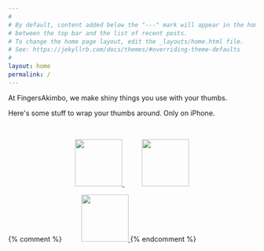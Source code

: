 ```yaml
---
#
# By default, content added below the "---" mark will appear in the home page
# between the top bar and the list of recent posts.
# To change the home page layout, edit the _layouts/home.html file.
# See: https://jekyllrb.com/docs/themes/#overriding-theme-defaults
#
layout: home
permalink: /
---
```

At FingersAkimbo, we make shiny things you use with your thumbs.
<p />
Here's some stuff to wrap your thumbs around. Only on iPhone.
<p>&nbsp;</p>

<p style="text-align:center">
<a href="/apps/points">
  <img srcset="
    /assets/app-icons/appicon-1208361501.png 1x,
    /assets/app-icons/appicon-1208361501@2x.png 2x
  " src="/assets/app-icons/appicon-1208361501.png"
  width="96" height="96" border="0"/>
</a>
&nbsp;&nbsp;&nbsp;&nbsp;&nbsp;&nbsp;&nbsp;&nbsp;
<a href="/apps/keepcount">
  <img srcset="
    /assets/app-icons/appicon-1401051569.png 1x,
    /assets/app-icons/appicon-1401051569@2x.png 2x
  " src="/assets/app-icons/appicon-1401051569.png"
  width="96" height="96" border="0"/>
</a>

{% comment %}
    &nbsp;&nbsp;&nbsp;&nbsp;&nbsp;&nbsp;&nbsp;&nbsp;
    <a href="/apps/when">
    <img srcset="
      /assets/app-icons/appicon-1364294513.png 1x,
      /assets/app-icons/appicon-1364294513@2x.png 2x
    " src="/assets/app-icons/appicon-1364294513.png"
    width="96" height="96" border="0"/>
    </a>
{% endcomment %}

</p>
